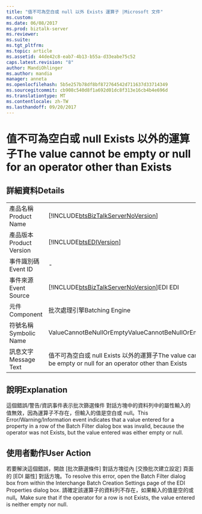 ```yaml
---
title: "值不可為空白或 null 以外 Exists 運算子 |Microsoft 文件"
ms.custom: 
ms.date: 06/08/2017
ms.prod: biztalk-server
ms.reviewer: 
ms.suite: 
ms.tgt_pltfrm: 
ms.topic: article
ms.assetid: 44de42c8-eab7-4b13-b55a-d33eabe75c52
caps.latest.revision: "8"
author: MandiOhlinger
ms.author: mandia
manager: anneta
ms.openlocfilehash: 5b5e257b78df8bf872764542d711637d33714349
ms.sourcegitcommit: cb908c540d8f1a692d01dc8f313e16cb4b4e696d
ms.translationtype: MT
ms.contentlocale: zh-TW
ms.lasthandoff: 09/20/2017
---
```

# <a name="the-value-cannot-be-empty-or-null-for-an-operator-other-than-exists"></a><span data-ttu-id="aee93-102">值不可為空白或 null Exists 以外的運算子</span><span class="sxs-lookup"><span data-stu-id="aee93-102">The value cannot be empty or null for an operator other than Exists</span></span>
## <a name="details"></a><span data-ttu-id="aee93-103">詳細資料</span><span class="sxs-lookup"><span data-stu-id="aee93-103">Details</span></span>  
  
|||  
|-|-|  
|<span data-ttu-id="aee93-104">產品名稱</span><span class="sxs-lookup"><span data-stu-id="aee93-104">Product Name</span></span>|[!INCLUDE[btsBizTalkServerNoVersion](../includes/btsbiztalkservernoversion-md.md)]|  
|<span data-ttu-id="aee93-105">產品版本</span><span class="sxs-lookup"><span data-stu-id="aee93-105">Product Version</span></span>|[!INCLUDE[btsEDIVersion](../includes/btsediversion-md.md)]|  
|<span data-ttu-id="aee93-106">事件識別碼</span><span class="sxs-lookup"><span data-stu-id="aee93-106">Event ID</span></span>|-|  
|<span data-ttu-id="aee93-107">事件來源</span><span class="sxs-lookup"><span data-stu-id="aee93-107">Event Source</span></span>|[!INCLUDE[btsBizTalkServerNoVersion](../includes/btsbiztalkservernoversion-md.md)]<span data-ttu-id="aee93-108">EDI</span><span class="sxs-lookup"><span data-stu-id="aee93-108"> EDI</span></span>|  
|<span data-ttu-id="aee93-109">元件</span><span class="sxs-lookup"><span data-stu-id="aee93-109">Component</span></span>|<span data-ttu-id="aee93-110">批次處理引擎</span><span class="sxs-lookup"><span data-stu-id="aee93-110">Batching Engine</span></span>|  
|<span data-ttu-id="aee93-111">符號名稱</span><span class="sxs-lookup"><span data-stu-id="aee93-111">Symbolic Name</span></span>|<span data-ttu-id="aee93-112">ValueCannotBeNullOrEmpty</span><span class="sxs-lookup"><span data-stu-id="aee93-112">ValueCannotBeNullOrEmpty</span></span>|  
|<span data-ttu-id="aee93-113">訊息文字</span><span class="sxs-lookup"><span data-stu-id="aee93-113">Message Text</span></span>|<span data-ttu-id="aee93-114">值不可為空白或 null Exists 以外的運算子</span><span class="sxs-lookup"><span data-stu-id="aee93-114">The value cannot be empty or null for an operator other than Exists</span></span>|  
  
## <a name="explanation"></a><span data-ttu-id="aee93-115">說明</span><span class="sxs-lookup"><span data-stu-id="aee93-115">Explanation</span></span>  
 <span data-ttu-id="aee93-116">這個錯誤/警告/資訊事件表示批次篩選條件 對話方塊中的資料列中的屬性輸入的值無效，因為運算子不存在，但輸入的值是空白或 null。</span><span class="sxs-lookup"><span data-stu-id="aee93-116">This Error/Warning/Information event indicates that a value entered for a property in a row of the Batch Filter dialog box was invalid, because the operator was not Exists, but the value entered was either empty or null.</span></span>  
  
## <a name="user-action"></a><span data-ttu-id="aee93-117">使用者動作</span><span class="sxs-lookup"><span data-stu-id="aee93-117">User Action</span></span>  
 <span data-ttu-id="aee93-118">若要解決這個錯誤，開啟 [批次篩選條件] 對話方塊從內 [交換批次建立設定] 頁面的 [EDI 屬性] 對話方塊。</span><span class="sxs-lookup"><span data-stu-id="aee93-118">To resolve this error, open the Batch Filter dialog box from within the Interchange Batch Creation Settings page of the EDI Properties dialog box.</span></span> <span data-ttu-id="aee93-119">請確定該運算子的資料列不存在，如果輸入的值是空的或 null。</span><span class="sxs-lookup"><span data-stu-id="aee93-119">Make sure that if the operator for a row is not Exists, the value entered is neither empty nor null.</span></span>